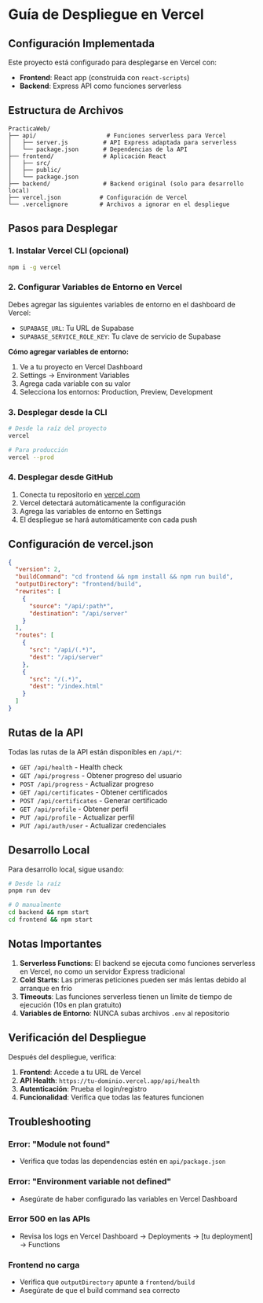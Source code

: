 # Guía de Despliegue en Vercel

## Configuración Implementada

Este proyecto está configurado para desplegarse en Vercel con:
- **Frontend**: React app (construida con `react-scripts`)
- **Backend**: Express API como funciones serverless

## Estructura de Archivos

```
PracticaWeb/
├── api/                    # Funciones serverless para Vercel
│   ├── server.js          # API Express adaptada para serverless
│   └── package.json       # Dependencias de la API
├── frontend/              # Aplicación React
│   ├── src/
│   ├── public/
│   └── package.json
├── backend/               # Backend original (solo para desarrollo local)
├── vercel.json           # Configuración de Vercel
└── .vercelignore         # Archivos a ignorar en el despliegue
```

## Pasos para Desplegar

### 1. Instalar Vercel CLI (opcional)

```bash
npm i -g vercel
```

### 2. Configurar Variables de Entorno en Vercel

Debes agregar las siguientes variables de entorno en el dashboard de Vercel:

- `SUPABASE_URL`: Tu URL de Supabase
- `SUPABASE_SERVICE_ROLE_KEY`: Tu clave de servicio de Supabase

**Cómo agregar variables de entorno:**
1. Ve a tu proyecto en Vercel Dashboard
2. Settings → Environment Variables
3. Agrega cada variable con su valor
4. Selecciona los entornos: Production, Preview, Development

### 3. Desplegar desde la CLI

```bash
# Desde la raíz del proyecto
vercel

# Para producción
vercel --prod
```

### 4. Desplegar desde GitHub

1. Conecta tu repositorio en [vercel.com](https://vercel.com)
2. Vercel detectará automáticamente la configuración
3. Agrega las variables de entorno en Settings
4. El despliegue se hará automáticamente con cada push

## Configuración de vercel.json

```json
{
  "version": 2,
  "buildCommand": "cd frontend && npm install && npm run build",
  "outputDirectory": "frontend/build",
  "rewrites": [
    {
      "source": "/api/:path*",
      "destination": "/api/server"
    }
  ],
  "routes": [
    {
      "src": "/api/(.*)",
      "dest": "/api/server"
    },
    {
      "src": "/(.*)",
      "dest": "/index.html"
    }
  ]
}
```

## Rutas de la API

Todas las rutas de la API están disponibles en `/api/*`:

- `GET /api/health` - Health check
- `GET /api/progress` - Obtener progreso del usuario
- `POST /api/progress` - Actualizar progreso
- `GET /api/certificates` - Obtener certificados
- `POST /api/certificates` - Generar certificado
- `GET /api/profile` - Obtener perfil
- `PUT /api/profile` - Actualizar perfil
- `PUT /api/auth/user` - Actualizar credenciales

## Desarrollo Local

Para desarrollo local, sigue usando:

```bash
# Desde la raíz
pnpm run dev

# O manualmente
cd backend && npm start
cd frontend && npm start
```

## Notas Importantes

1. **Serverless Functions**: El backend se ejecuta como funciones serverless en Vercel, no como un servidor Express tradicional
2. **Cold Starts**: Las primeras peticiones pueden ser más lentas debido al arranque en frío
3. **Timeouts**: Las funciones serverless tienen un límite de tiempo de ejecución (10s en plan gratuito)
4. **Variables de Entorno**: NUNCA subas archivos `.env` al repositorio

## Verificación del Despliegue

Después del despliegue, verifica:

1. **Frontend**: Accede a tu URL de Vercel
2. **API Health**: `https://tu-dominio.vercel.app/api/health`
3. **Autenticación**: Prueba el login/registro
4. **Funcionalidad**: Verifica que todas las features funcionen

## Troubleshooting

### Error: "Module not found"
- Verifica que todas las dependencias estén en `api/package.json`

### Error: "Environment variable not defined"
- Asegúrate de haber configurado las variables en Vercel Dashboard

### Error 500 en las APIs
- Revisa los logs en Vercel Dashboard → Deployments → [tu deployment] → Functions

### Frontend no carga
- Verifica que `outputDirectory` apunte a `frontend/build`
- Asegúrate de que el build command sea correcto
